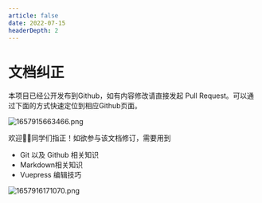 ```yaml
---
article: false
date: 2022-07-15
headerDepth: 2
---
```


# 文档纠正

本项目已经公开发布到Github，如有内容修改请直接发起 Pull Request。可以通过下面的方式快速定位到相应Github页面。

![1657915663466.png](https://static-file.zxg.red/2022/07/16/545d633fdb711.png)

欢迎👏🏻同学们指正！如欲参与该文档修订，需要用到

- Git 以及 Github 相关知识
- Markdown相关知识
- Vuepress 编辑技巧

![1657916171070.png](https://static-file.zxg.red/2022/07/16/da53cb3b5ef9b.png)
